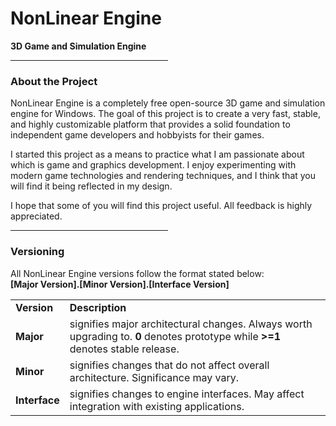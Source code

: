 NonLinear Engine
========================
<p>
<b>3D Game and Simulation Engine</b>
</p>

<hr width="50%">

<h3>About the Project</h3>
<p>
NonLinear Engine is a completely free open-source 3D game and simulation engine for Windows.
The goal of this project is to create a very fast, stable, and highly customizable platform that provides a solid foundation to independent game developers and hobbyists for their games. 
</p>

<p>
I started this project as a means to practice what I am passionate about which is game and graphics development. I enjoy experimenting with modern game technologies and rendering techniques, and I think that you will find it being reflected in my design.
</p>

<p>
I hope that some of you will find this project useful. All feedback is highly appreciated. 
</p>

<hr width="50%">

<h3>Versioning</h3>
<p>
All NonLinear Engine versions follow the format stated below:<br/>
<b>[Major Version].[Minor Version].[Interface Version]</b><br/>
</p>

<table style="width:100%">
  <tr>
  <td><b>Version</b></td>
  <td><b>Description</b></td>
  </tr>
  <tr>
    <td><b>Major</b></td>
    <td>
    signifies major architectural changes. Always worth upgrading to. <b>0</b> denotes prototype while <b>>=1</b> denotes          stable release.
    </td> 
  </tr>
  <tr>
    <td><b>Minor</b></td>
    <td>
    signifies changes that do not affect overall architecture. Significance may vary.
    </td> 
  </tr>
    <tr>
    <td><b>Interface</b></td>
    <td>
    signifies changes to engine interfaces. May affect integration with existing applications.
    </td> 
  </tr>
</table>
